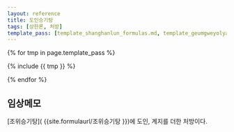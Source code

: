 ```yaml
---
layout: reference
title: 도인승기탕
tags: [상한론, 처방]
template_pass: [template_shanghanlun_formulas.md, template_geumgweyolyag_formulas.md, template_etc_formulas.md]
---
```



{% for tmp in page.template_pass %}

{% include {{ tmp }} %}

{% endfor %}


## 임상메모

[조위승기탕]( {{site.formulaurl/조위승기탕 }})에 도인, 계지를 더한 처방이다.
